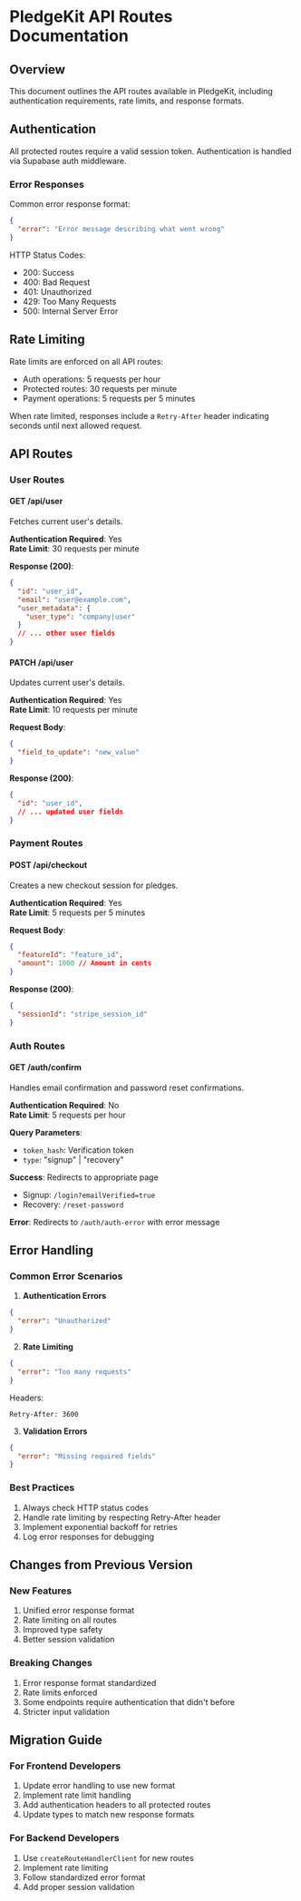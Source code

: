 # PledgeKit API Routes Documentation

## Overview
This document outlines the API routes available in PledgeKit, including authentication requirements, rate limits, and response formats.

## Authentication
All protected routes require a valid session token. Authentication is handled via Supabase auth middleware.

### Error Responses
Common error response format:
```json
{
  "error": "Error message describing what went wrong"
}
```

HTTP Status Codes:
- 200: Success
- 400: Bad Request
- 401: Unauthorized
- 429: Too Many Requests
- 500: Internal Server Error

## Rate Limiting
Rate limits are enforced on all API routes:
- Auth operations: 5 requests per hour
- Protected routes: 30 requests per minute
- Payment operations: 5 requests per 5 minutes

When rate limited, responses include a `Retry-After` header indicating seconds until next allowed request.

## API Routes

### User Routes

#### GET /api/user
Fetches current user's details.

**Authentication Required**: Yes  
**Rate Limit**: 30 requests per minute

**Response (200)**:
```json
{
  "id": "user_id",
  "email": "user@example.com",
  "user_metadata": {
    "user_type": "company|user"
  }
  // ... other user fields
}
```

#### PATCH /api/user
Updates current user's details.

**Authentication Required**: Yes  
**Rate Limit**: 10 requests per minute

**Request Body**:
```json
{
  "field_to_update": "new_value"
}
```

**Response (200)**:
```json
{
  "id": "user_id",
  // ... updated user fields
}
```

### Payment Routes

#### POST /api/checkout
Creates a new checkout session for pledges.

**Authentication Required**: Yes  
**Rate Limit**: 5 requests per 5 minutes

**Request Body**:
```json
{
  "featureId": "feature_id",
  "amount": 1000 // Amount in cents
}
```

**Response (200)**:
```json
{
  "sessionId": "stripe_session_id"
}
```

### Auth Routes

#### GET /auth/confirm
Handles email confirmation and password reset confirmations.

**Authentication Required**: No  
**Rate Limit**: 5 requests per hour

**Query Parameters**:
- `token_hash`: Verification token
- `type`: "signup" | "recovery"

**Success**: Redirects to appropriate page
- Signup: `/login?emailVerified=true`
- Recovery: `/reset-password`

**Error**: Redirects to `/auth/auth-error` with error message

## Error Handling

### Common Error Scenarios

1. **Authentication Errors**
```json
{
  "error": "Unauthorized"
}
```

2. **Rate Limiting**
```json
{
  "error": "Too many requests"
}
```
Headers:
```
Retry-After: 3600
```

3. **Validation Errors**
```json
{
  "error": "Missing required fields"
}
```

### Best Practices
1. Always check HTTP status codes
2. Handle rate limiting by respecting Retry-After header
3. Implement exponential backoff for retries
4. Log error responses for debugging

## Changes from Previous Version

### New Features
1. Unified error response format
2. Rate limiting on all routes
3. Improved type safety
4. Better session validation

### Breaking Changes
1. Error response format standardized
2. Rate limits enforced
3. Some endpoints require authentication that didn't before
4. Stricter input validation

## Migration Guide

### For Frontend Developers
1. Update error handling to use new format
2. Implement rate limit handling
3. Add authentication headers to all protected routes
4. Update types to match new response formats

### For Backend Developers
1. Use `createRouteHandlerClient` for new routes
2. Implement rate limiting
3. Follow standardized error format
4. Add proper session validation

